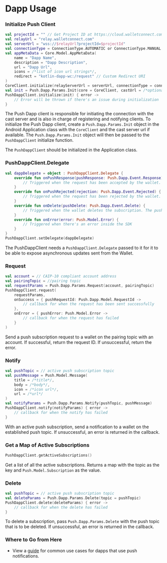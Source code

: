 # Dapp Usage


### Initialize Push Client

```kotlin
val projectId = "" // Get Project ID at https://cloud.walletconnect.com/
val relayUrl = "relay.walletconnect.com"
val serverUrl = "wss://$relayUrl?projectId=$projectId"
val connectionType = ConnectionType.AUTOMATIC or ConnectionType.MANUAL
val appMetaData = Core.Model.AppMetaData(
    name = "Dapp Name",
    description = "Dapp Description",
    url = "Dapp Url",
    icons = /*list of icon url strings*/,
    redirect = "kotlin-dapp-wc:/request" // Custom Redirect URI
)
CoreClient.initialize(relayServerUrl = serverUrl, connectionType = connectionType, application = this, metaData = appMetaData)
val init = Push.Dapp.Params.Init(core = CoreClient, castUrl = /*optional castUrl*/)
PushDappClient.initialize(init) { error ->
    // Error will be thrown if there's an issue during initialization
}
```

The Push Dapp client is responsible for initiating the connection with the cast server and is also in charge of registering and notifying clients. To initialize the Push Dapp client, create a `Push.Dapp.Params.Init` object in the Android Application class with the `CoreClient` and the cast server url if available. The `Push.Dapp.Params.Init` object will then be passed to the `PushDappClient` initialize function.

The `PushDappClient` should be initialized in the Application class.


### PushDappClient.Delegate

```kotlin
val dappDelegate = object : PushDappClient.Delegate {
    override fun onPushResponse(pushResponse: Push.Dapp.Event.Response) {
        // Triggered when the request has been accepted by the wallet. The pushResponse contains the accepted subscription
    }
    override fun onPushRejected(rejection: Push.Dapp.Event.Rejected) {
        // Triggered when the request has been rejected by the wallet. The rejection contains the reason for the rejection
    }
    override fun onDelete(pushDelete: Push.Dapp.Event.Delete) {
        // Triggered when the wallet deletes the subscription. The pushDelete contains the topic that was deleted
    }
    override fun onError(error: Push.Model.Error) {
        // Triggered when there's an error inside the SDK
    }
}
PushDappClient.setDelegate(dappDelegate)
```

The PushDappClient needs a `PushDappClient.Delegate` passed to it for it to be able to expose asynchronous updates sent from the Wallet.

### Request

```kotlin
val account = // CAIP-10 compliant account address
val pairingTopic = //pairing topic
val requestParams = Push.Dapp.Params.Request(account, pairingTopic)
PushDappClient.request(
    requestParams,
    onSuccess = { pushRequestId: Push.Dapp.Model.RequestId ->
        // callback for when the request has been sent successfully
    },
    onError = { pushError: Push.Model.Error ->
        // callback for when the request has failed
    }
)
```

Send a push subscription request to a wallet on the pairing topic with an account. If successful, return the request ID. If unsuccessful, return the error.

### Notify

```kotlin
val pushTopic = // active push subscription topic
val pushMessage = Push.Model.Message(
    title = /*title*/,
    body = /*body*/,
    icon = /*icon url*/,
    url = /*url*/
)
val notifyParams = Push.Dapp.Params.Notify(pushTopic, pushMessage)
PushDappClient.notify(notifyParams) { error ->
    // callback for when the notify has failed
}
```

With an active push subscription, send a notification to a wallet on the established push topic. If unsuccessful, an error is returned in the callback.

### Get a Map of Active Subscriptions

```kotlin
PushDappClient.getActiveSubscriptions()
```

Get a list of all the active subscriptions. Returns a map with the topic as the key and `Push.Model.Subscription` as the value.

### Delete

```kotlin
val pushTopic = // active push subscription topic
val deleteParams = Push.Dapp.Params.Delete(topic = pushTopic)
PushDappClient.delete(deleteParams) { error ->
    // callback for when the delete has failed
}
```

To delete a subscription, pass `Push.Dapp.Params.Delete` with the push topic that is to be deleted. If unsuccessful, an error is returned in the callback.

### Where to Go from Here

- View a [guide](../guides/dapp-push-integration.md) for common use cases for dapps that use push notifications.

